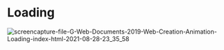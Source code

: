# Loading
![screencapture-file-G-Web-Documents-2019-Web-Creation-Animation-Loading-index-html-2021-08-28-23_35_58](https://user-images.githubusercontent.com/62649759/131226231-5c3b42a8-13e9-460e-9aa1-0cbce9379d73.jpg)
